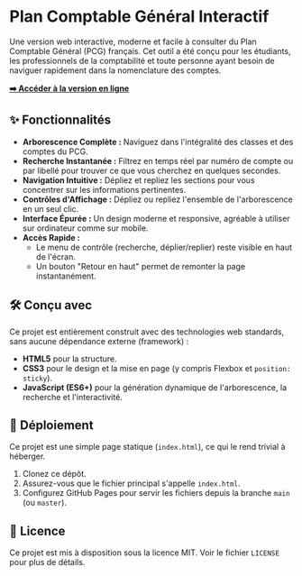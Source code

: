 # Plan Comptable Général Interactif

Une version web interactive, moderne et facile à consulter du Plan Comptable Général (PCG) français. Cet outil a été conçu pour les étudiants, les professionnels de la comptabilité et toute personne ayant besoin de naviguer rapidement dans la nomenclature des comptes.

**[➡️ Accéder à la version en ligne](https://multibrasservices.github.io/pcg_2025/)**





## ✨ Fonctionnalités

- **Arborescence Complète :** Naviguez dans l'intégralité des classes et des comptes du PCG.
- **Recherche Instantanée :** Filtrez en temps réel par numéro de compte ou par libellé pour trouver ce que vous cherchez en quelques secondes.
- **Navigation Intuitive :** Dépliez et repliez les sections pour vous concentrer sur les informations pertinentes.
- **Contrôles d'Affichage :** Dépliez ou repliez l'ensemble de l'arborescence en un seul clic.
- **Interface Épurée :** Un design moderne et responsive, agréable à utiliser sur ordinateur comme sur mobile.
- **Accès Rapide :**
    - Le menu de contrôle (recherche, déplier/replier) reste visible en haut de l'écran.
    - Un bouton "Retour en haut" permet de remonter la page instantanément.

## 🛠️ Conçu avec

Ce projet est entièrement construit avec des technologies web standards, sans aucune dépendance externe (framework) :

- **HTML5** pour la structure.
- **CSS3** pour le design et la mise en page (y compris Flexbox et `position: sticky`).
- **JavaScript (ES6+)** pour la génération dynamique de l'arborescence, la recherche et l'interactivité.

## 🚀 Déploiement

Ce projet est une simple page statique (`index.html`), ce qui le rend trivial à héberger.

1.  Clonez ce dépôt.
2.  Assurez-vous que le fichier principal s'appelle `index.html`.
3.  Configurez GitHub Pages pour servir les fichiers depuis la branche `main` (ou `master`).

## 📜 Licence

Ce projet est mis à disposition sous la licence MIT. Voir le fichier `LICENSE` pour plus de détails.
